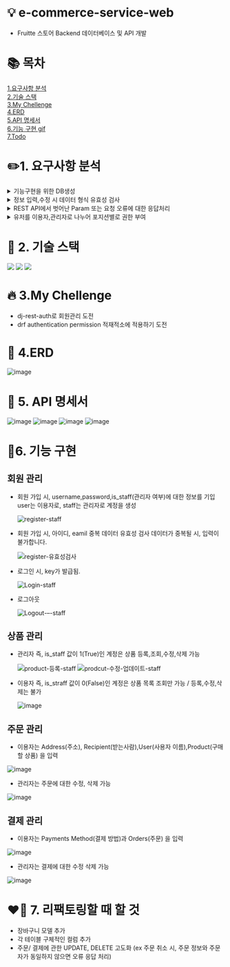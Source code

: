 # 💡 e-commerce-service-web
- Fruitte 스토어 Backend 데이터베이스 및 API 개발

# 📚 목차
[1.요구사항 분석](#1.요구사항-분석)<br>
[2.기술 스택](#이동할-위치)<br>
[3.My Chellenge](#이동할-위치)<br>
[4.ERD](#이동할-위치)<br>
[5.API 명세서](#이동할-위치)<br>
[6.기능 구현 gif ](#이동할-위치)<br>
[7.Todo ](#이동할-위치)<br>

# ✏️1. 요구사항 분석
<details markdown="1">
<summary>기능구현을 위한 DB생성</summary>
- 회원/상품/결제/주문 DB 생성
</details>
<details markdown="2">
<summary>정보 입력,수정 시 데이터 형식 유효성 검사</summary>
</details>
<details markdown="3">
<summary>REST API에서 벗어난 Param 또는 요청 오류에 대한 응답처리</summary>
</details>
<details markdown="4">
<summary>유저를 이용자,관리자로 나누어 포지션별로 권한 부여</summary>
- 이용자는 회원가입,결제,주문을 제외하고 조회 권한만 허용 <br>
- 관리자는 모든 권한 부여
</details>

# 🔋 2. 기술 스택
<img src="https://img.shields.io/badge/python-3776AB?style=for-the-badge&logo=python&logoColor=white"> <img src="https://img.shields.io/badge/django-092E20?style=for-the-badge&logo=django&logoColor=white"> <img src="https://img.shields.io/badge/SQLite-003B57?style=for-the-badge&logo=SQLite&logoColor=white">  

# 🔥 3.My Chellenge

-  dj-rest-auth로 회원관리 도전
-  drf authentication permission 적재적소에 적용하기 도전

# 🔖 4.ERD
  
  ![image](https://user-images.githubusercontent.com/99165573/190404182-9667f9a3-c912-424a-9bf6-f1650ac2a9ee.png)
  
# 📝 5. API 명세서

![image](https://user-images.githubusercontent.com/99165573/190404517-330f836d-b08e-4eda-9fc2-fbd7629f487e.png)
![image](https://user-images.githubusercontent.com/99165573/190404648-4d509945-8697-441d-82f9-0b1f1fb404f5.png)
![image](https://user-images.githubusercontent.com/99165573/190404745-d077fa69-1769-4633-ac59-5726bc359963.png)
![image](https://user-images.githubusercontent.com/99165573/190404817-bf1e3770-82ef-4de5-88d4-80e05c98e1b0.png)


# 🚀6. 기능 구현

## 회원 관리 
  - 회원 가입 시, username,password,is_staff(관리자 여부)에 대한 정보를 기입<br>
    user는 이용자로, staff는 관리자로 계정을 생성
    
    ![register-staff](https://user-images.githubusercontent.com/99165573/190355263-da185c58-54c9-42cf-9c89-421b038ede1f.gif)

  - 회원 가입 시, 아이디, eamil 중복 데이터 유효성 검사
    데이터가 중복될 시, 입력이 불가합니다.
  
    ![register-유효성검사](https://user-images.githubusercontent.com/99165573/190355534-4d6b5b0a-faf3-4770-9b33-2db83a08958b.gif)

  - 로그인 시, key가 발급됨.
  
    ![Login-staff](https://user-images.githubusercontent.com/99165573/190355909-f6f45d9c-1c86-4af2-8168-6e60b99af322.gif)
    
  - 로그아웃
  
    ![Logout-–-staff](https://user-images.githubusercontent.com/99165573/190356077-9282970c-7202-4c95-9646-6de324e59616.gif)

## 상품 관리

  - 관리자 즉, is_staff 값이 1(True)인 계정은  상품 등록,조회,수정,삭제 가능
    
    ![product-등록-staff](https://user-images.githubusercontent.com/99165573/190378426-8a1c59fd-9384-4975-84ab-146745234b35.gif)
    ![prodcut-수정-업데이트-staff](https://user-images.githubusercontent.com/99165573/190378571-b4356635-359c-4342-beed-296e4f12f86d.gif)

  - 이용자 즉, is_straff 값이 0(False)인 계정은 상품 목록 조회만 가능 / 등록,수정,삭제는 불가
    
    ![image](https://user-images.githubusercontent.com/99165573/190379729-e7451270-c5b6-4132-9f4a-b6688b265882.png)

  ## 주문 관리
  
  - 이용자는 Address(주소), Recipient(받는사람),User(사용자 이름),Product(구매할 상품) 을 입력
   
  ![image](https://user-images.githubusercontent.com/99165573/190394239-b6200951-38b7-4126-8dff-67b13de8912e.png)

  - 관리자는 주문에 대한 수정, 삭제 가능
    
  ![image](https://user-images.githubusercontent.com/99165573/190393290-8ccfa1a4-9474-47d2-86df-f2f13d94d72a.png)

  ## 결제 관리
  
   - 이용자는 Payments Method(결제 방법)과 Orders(주문) 을 입력
    
   ![image](https://user-images.githubusercontent.com/99165573/190393673-0a4dc6aa-47ba-47c9-8422-98c0772cc7c8.png)

   - 관리자는 결제에 대한 수정 삭제 가능
      
   ![image](https://user-images.githubusercontent.com/99165573/190393773-3f133bb4-9d82-46c1-8efc-a0ab7934a636.png)

# ❤️‍🔥 7. 리팩토링할 때 할 것

- 장바구니 모델 추가
- 각 테이블 구체적인 컬럼 추가
- 주문/ 결제에 관한 UPDATE, DELETE 고도화 (ex 주문 취소 시, 주문 정보와 주문자가 동일하지 않으면 오류 응답 처리)

     
    

